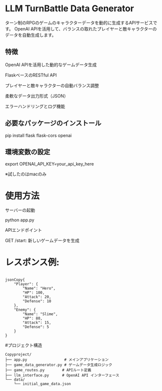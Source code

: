 # LLM TurnBattle Data Generator

ターン制のRPGのゲームのキャラクターデータを動的に生成するAPIサービスです。
OpenAI APIを活用して、バランスの取れたプレイヤーと敵キャラクターのデータを自動生成します。

## 特徴

OpenAI APIを活用した動的なゲームデータ生成

FlaskベースのRESTful API

プレイヤーと敵キャラクターの自動バランス調整

柔軟なデータ出力形式（JSON）

エラーハンドリングとログ機能


## 必要なパッケージのインストール
pip install flask flask-cors openai

## 環境変数の設定
export OPENAI_API_KEY=your_api_key_here

※試したのはmacのみ

# 使用方法
サーバーの起動

python app.py

APIエンドポイント

GET /start: 新しいゲームデータを生成

# レスポンス例:
```

jsonCopy{
    "Player": {
        "Name": "Hero",
        "HP": 100,
        "Attack": 20,
        "Defense": 10
    },
    "Enemy": {
        "Name": "Slime",
        "HP": 80,
        "Attack": 15,
        "Defense": 5
    }
}
```



#プロジェクト構造
```
Copyproject/
├── app.py                 # メインアプリケーション
├── game_data_generator.py # ゲームデータ生成ロジック
├── game_routes.py        # APIルート定義
├── llm_interface.py      # OpenAI API インターフェース
└── data/
    └── initial_game_data.json
```
